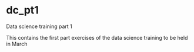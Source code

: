 # dc_pt1
Data science training part 1

This contains the first part exercises of the data science training to be held in March
